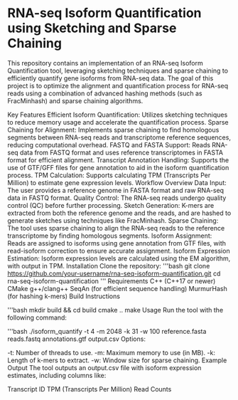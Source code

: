 # RNA-seq Isoform Quantification using Sketching and Sparse Chaining
This repository contains an implementation of an RNA-seq Isoform Quantification tool, leveraging sketching techniques and sparse chaining to efficiently quantify gene isoforms from RNA-seq data. The goal of this project is to optimize the alignment and quantification process for RNA-seq reads using a combination of advanced hashing methods (such as FracMinhash) and sparse chaining algorithms.

Key Features
Efficient Isoform Quantification: Utilizes sketching techniques to reduce memory usage and accelerate the quantification process.
Sparse Chaining for Alignment: Implements sparse chaining to find homologous segments between RNA-seq reads and transcriptome reference sequences, reducing computational overhead.
FASTQ and FASTA Support: Reads RNA-seq data from FASTQ format and uses reference transcriptomes in FASTA format for efficient alignment.
Transcript Annotation Handling: Supports the use of GTF/GFF files for gene annotation to aid in the isoform quantification process.
TPM Calculation: Supports calculating TPM (Transcripts Per Million) to estimate gene expression levels.
Workflow Overview
Data Input: The user provides a reference genome in FASTA format and raw RNA-seq data in FASTQ format.
Quality Control: The RNA-seq reads undergo quality control (QC) before further processing.
Sketch Generation: K-mers are extracted from both the reference genome and the reads, and are hashed to generate sketches using techniques like FracMinhash.
Sparse Chaining: The tool uses sparse chaining to align the RNA-seq reads to the reference transcriptome by finding homologous segments.
Isoform Assignment: Reads are assigned to isoforms using gene annotation from GTF files, with read-isoform correction to ensure accurate assignment.
Isoform Expression Estimation: Isoform expression levels are calculated using the EM algorithm, with output in TPM.
Installation
Clone the repository:
'''bash
git clone https://github.com/your-username/rna-seq-isoform-quantification.git
cd rna-seq-isoform-quantification
'''
Requirements
C++ (C++17 or newer)
CMake
g++/clang++
SeqAn (for efficient sequence handling)
MurmurHash (for hashing k-mers)
Build Instructions

'''bash
mkdir build && cd build
cmake ..
make
Usage
Run the tool with the following command:

'''bash
./isoform_quantify -t 4 -m 2048 -k 31 -w 100 reference.fasta reads.fastq annotations.gtf output.csv
Options:

-t: Number of threads to use.
-m: Maximum memory to use (in MB).
-k: Length of k-mers to extract.
-w: Window size for sparse chaining.
Example Output
The tool outputs an output.csv file with isoform expression estimates, including columns like:

Transcript ID
TPM (Transcripts Per Million)
Read Counts
